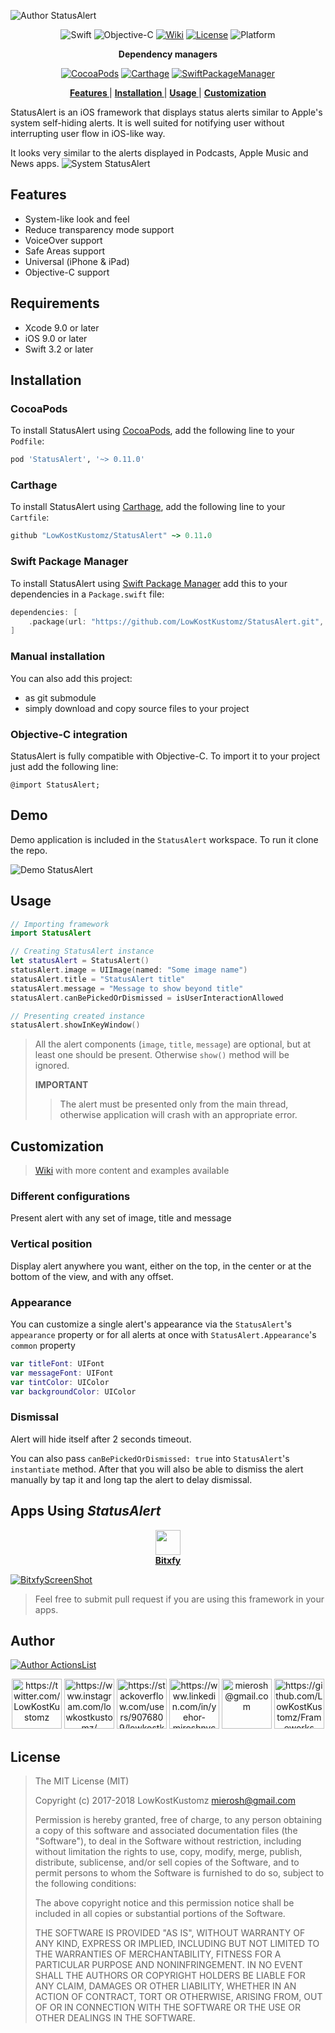 ![Author StatusAlert](https://assets.gitlab-static.net/ZEBSTER/FrameworksAssets/raw/master/StatusAlert/StatusAlertHeader.png)

<p align="center">
<a><img alt="Swift" src="https://img.shields.io/badge/Swift-3.2+-F57C00.svg?style=flat" /></a>
<a><img alt="Objective-C" src="https://img.shields.io/badge/Objective--C-supported-1976D2.svg?style=flat" /></a>
<a href="https://github.com/LowKostKustomz/StatusAlert/wiki"><img alt="Wiki" src="https://img.shields.io/badge/Wiki-available-lightgrey.svg?style=flat" /></a>
<a href="https://raw.githubusercontent.com/LowKostKustomz/StatusAlert/master/LICENSE"><img alt="License" src="https://img.shields.io/cocoapods/l/StatusAlert.svg?style=flat&label=License" /></a>
<a><img alt="Platform" src="https://img.shields.io/cocoapods/p/StatusAlert.svg?style=flat&label=Platform" /></a>
</p>
<p align="center">
<b>Dependency managers</b>
</p>

<p align="center">
<a href="http://cocoapods.org/pods/StatusAlert"><img alt="CocoaPods" src="https://img.shields.io/cocoapods/v/StatusAlert.svg?style=flat&label=CocoaPods&colorB=d32f2f" /></a>
<a href="https://github.com/Carthage/Carthage"><img alt="Carthage" src="https://img.shields.io/badge/Carthage-compatible-4BC51D.svg?style=flat" /></a>
<a href="https://swiftpkgs.ng.bluemix.net/package/LowKostKustomz/StatusAlert"><img alt="SwiftPackageManager" src="https://img.shields.io/badge/Swift_Package_Manager-compatible-F57C00.svg?style=flat" /></a>
<br />
</p>


<p align="center">
	<strong><a href="#features"> Features </a></strong> |
	<strong><a href="#installation"> Installation </a></strong> |
	<strong><a href="#usage"> Usage </a></strong> |
	<strong><a href="#customization"> Customization </a></strong>
</p>

StatusAlert is an iOS framework that displays status alerts similar to Apple's system self-hiding alerts. It is well suited for notifying user without interrupting user flow in iOS-like way.

It looks very similar to the alerts displayed in Podcasts, Apple Music and News apps.
![System StatusAlert](https://raw.githubusercontent.com/LowKostKustomz/StatusAlert/master/Assets/iPhonesWithSystemAlerts.png)


## Features

* System-like look and feel
* Reduce transparency mode support
* VoiceOver support
* Safe Areas support
* Universal (iPhone & iPad)
* Objective-C support

## Requirements

* Xcode 9.0 or later
* iOS 9.0 or later
* Swift 3.2 or later

## Installation

### CocoaPods

To install StatusAlert using [CocoaPods](http://cocoapods.org), add the following line to your `Podfile`:

```ruby
pod 'StatusAlert', '~> 0.11.0'
```

### Carthage

To install StatusAlert using [Carthage](https://github.com/Carthage/Carthage), add the following line to your `Cartfile`:

```ruby
github "LowKostKustomz/StatusAlert" ~> 0.11.0
```

### Swift Package Manager

To install StatusAlert using [Swift Package Manager](https://github.com/apple/swift-package-manager) add this to your dependencies in a `Package.swift` file:

```swift
dependencies: [
    .package(url: "https://github.com/LowKostKustomz/StatusAlert.git", .exact("0.11.0"))
]
```

### Manual installation

You can also add this project:
 * as git submodule
 * simply download and copy source files to your project

### Objective-C integration

StatusAlert is fully compatible with Objective-C. To import it to your project just add the following line:

```objectiveс
@import StatusAlert;
```

## Demo

Demo application is included in the `StatusAlert` workspace. To run it clone the repo.

![Demo StatusAlert](https://raw.githubusercontent.com/LowKostKustomz/StatusAlert/master/Assets/iPhonesWithStatusAlert.png)

## Usage

```swift
// Importing framework
import StatusAlert

// Creating StatusAlert instance
let statusAlert = StatusAlert()
statusAlert.image = UIImage(named: "Some image name")
statusAlert.title = "StatusAlert title"
statusAlert.message = "Message to show beyond title"
statusAlert.canBePickedOrDismissed = isUserInteractionAllowed

// Presenting created instance
statusAlert.showInKeyWindow()
```
> All the alert components (`image`, `title`, `message`) are optional, but at least one should be present. Otherwise `show()` method will be ignored.
>
> **IMPORTANT**
>  > The alert must be presented only from the main thread, otherwise application will crash with an appropriate error.

## Customization

> [Wiki](https://github.com/LowKostKustomz/StatusAlert/wiki) with more content and examples available

### Different configurations

Present alert with any set of image, title and message

### Vertical position

Display alert anywhere you want, either on the top, in the center or at the bottom of the view, and with any offset.

### Appearance

You can customize a single alert's appearance via the `StatusAlert`'s `appearance` property or for all alerts at once with `StatusAlert.Appearance`'s `common` property

```swift
var titleFont: UIFont
var messageFont: UIFont
var tintColor: UIColor
var backgroundColor: UIColor
```

### Dismissal

Alert will hide itself after 2 seconds timeout.

You can also pass `canBePickedOrDismissed: true` into `StatusAlert`'s `instantiate` method. After that you will also be able to dismiss the alert manually by tap it and long tap the alert to delay dismissal.

## Apps Using _StatusAlert_

[BitxfyAppStoreLink]: https://bitxfy.com

<p align="center">
<a href="https://bitxfy.com">
<img src="https://raw.githubusercontent.com/LowKostKustomz/StatusAlert/master/Assets/BitxfyIcon.png" align="center" width="40">
</a>
<br>
<strong><a href="https://bitxfy.com">
Bitxfy
</strong>
</p>

[![BitxfyScreenShot](https://raw.githubusercontent.com/LowKostKustomz/StatusAlert/master/Assets/BitxfyStatusAlert.png)][BitxfyAppstoreLink]

> Feel free to submit pull request if you are using this framework in your apps.

## Author

[FrameworksRepo]: https://github.com/LowKostKustomz/Frameworks

[![Author ActionsList](https://assets.gitlab-static.net/ZEBSTER/FrameworksAssets/raw/master/StatusAlert/StatusAlertAuthor.png)][FrameworksRepo]

<p align="center">
<a href="https://twitter.com/LowKostKustomz"><img alt="https://twitter.com/LowKostKustomz" src="https://assets.gitlab-static.net/ZEBSTER/FrameworksAssets/raw/master/Socials/Twitter.png" width="80"/></a>
<a href="https://www.instagram.com/lowkostkustomz/"><img alt="https://www.instagram.com/lowkostkustomz/" src="https://assets.gitlab-static.net/ZEBSTER/FrameworksAssets/raw/master/Socials/Instagram.png" width="80"/></a>
<a href="https://stackoverflow.com/users/9076809/lowkostkustomz"><img alt="https://stackoverflow.com/users/9076809/lowkostkustomz" src="https://assets.gitlab-static.net/ZEBSTER/FrameworksAssets/raw/master/Socials/StackOverflow.png" width="80"/></a>
<a href="https://www.linkedin.com/in/yehor-miroshnychenko"><img alt="https://www.linkedin.com/in/yehor-miroshnychenko" src="https://assets.gitlab-static.net/ZEBSTER/FrameworksAssets/raw/master/Socials/LinkedIn.png" width="80"/></a>
<a href="mierosh@gmail.com"><img alt="mierosh@gmail.com" src="https://assets.gitlab-static.net/ZEBSTER/FrameworksAssets/raw/master/Socials/Email.png" width="80"/></a>
<a href="https://github.com/LowKostKustomz/Frameworks"><img alt="https://github.com/LowKostKustomz/Frameworks" src="https://assets.gitlab-static.net/ZEBSTER/FrameworksAssets/raw/master/Socials/Portfolio.png" width="80"/></a>
</p>

## License

> The MIT License (MIT)
>
> Copyright (c) 2017-2018 LowKostKustomz <mierosh@gmail.com>
>
> Permission is hereby granted, free of charge, to any person obtaining a copy
> of this software and associated documentation files (the "Software"), to deal
> in the Software without restriction, including without limitation the rights
> to use, copy, modify, merge, publish, distribute, sublicense, and/or sell
> copies of the Software, and to permit persons to whom the Software is
> furnished to do so, subject to the following conditions:
> 
> The above copyright notice and this permission notice shall be included in
> all copies or substantial portions of the Software.
> 
> THE SOFTWARE IS PROVIDED "AS IS", WITHOUT WARRANTY OF ANY KIND, EXPRESS OR
> IMPLIED, INCLUDING BUT NOT LIMITED TO THE WARRANTIES OF MERCHANTABILITY,
> FITNESS FOR A PARTICULAR PURPOSE AND NONINFRINGEMENT. IN NO EVENT SHALL THE
> AUTHORS OR COPYRIGHT HOLDERS BE LIABLE FOR ANY CLAIM, DAMAGES OR OTHER
> LIABILITY, WHETHER IN AN ACTION OF CONTRACT, TORT OR OTHERWISE, ARISING FROM,
> OUT OF OR IN CONNECTION WITH THE SOFTWARE OR THE USE OR OTHER DEALINGS IN
> THE SOFTWARE.
